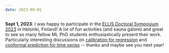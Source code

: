 ```yaml
---
date: 2023-09-01
---
```


**Sept 1, 2023**: I was happy to participate in the [ELLIS Doctoral Symposium 2023](https://fcai.fi/eds2023/home) in Helsinki, Finland! A lot of fun activities (and sauna galore) and great to see so many fellow ML PhD students enthusiastically present their work. Particularly interesting discussions on [calibration for regression](https://arxiv.org/abs/2306.02738) and [conformal prediction for time series](https://arxiv.org/abs/2303.12783) -- thanks and maybe see you next year!
